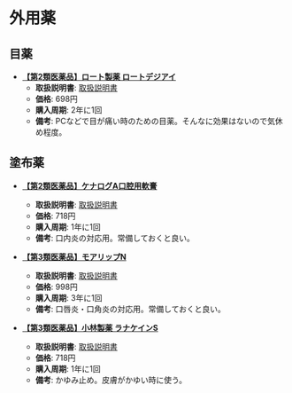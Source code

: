外用薬
====

目薬
----

- [**【第2類医薬品】ロート製薬 ロートデジアイ**](https://lohaco.jp/product/9775600/)
  - **取扱説明書**: [取扱説明書](http://jp.rohto.com/digieye/eyedrop/)
  - **価格**: 698円
  - **購入周期**: 2年に1回
  - **備考**: PCなどで目が痛い時のための目薬。そんなに効果はないので気休め程度。

塗布薬
----

- [**【第2類医薬品】ケナログA口腔用軟膏**](https://lohaco.jp/product/1410845/)
  - **取扱説明書**: [取扱説明書](http://www.bms.co.jp/patient/medicine/nostrum/kenalog_a/)
  - **価格**: 718円
  - **購入周期**: 1年に1回
  - **備考**: 口内炎の対応用。常備しておくと良い。

- [**【第3類医薬品】モアリップN**](https://lohaco.jp/product/9804720/)
  - **取扱説明書**: [取扱説明書](http://medical.shiseido.co.jp/moilip/products/moilipn.htm)
  - **価格**: 998円
  - **購入周期**: 3年に1回
  - **備考**: 口唇炎・口角炎の対応用。常備しておくと良い。

- [**【第3類医薬品】小林製薬 ラナケインS**](https://lohaco.jp/product/8506124/)
  - **取扱説明書**: [取扱説明書](http://www.kobayashi.co.jp/seihin/rcn/)
  - **価格**: 718円
  - **購入周期**: 1年に1回
  - **備考**: かゆみ止め。皮膚がかゆい時に使う。
